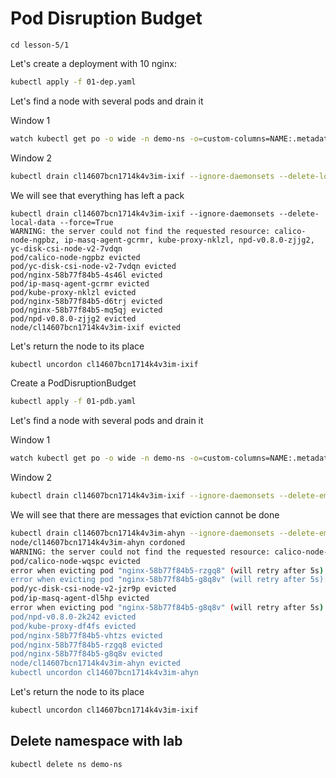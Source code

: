 # Pod Disruption Budget
```
cd lesson-5/1
```

Let's create a deployment with 10 nginx:

```sh
kubectl apply -f 01-dep.yaml
```


Let's find a node with several pods and drain it

Window 1
```sh
watch kubectl get po -o wide -n demo-ns -o=custom-columns=NAME:.metadata.name,node:.spec.nodeName
```

Window 2
```sh
kubectl drain cl14607bcn1714k4v3im-ixif --ignore-daemonsets --delete-local-data --force=True
```

We will see that everything has left a pack

```
kubectl drain cl14607bcn1714k4v3im-ixif --ignore-daemonsets --delete-local-data --force=True
WARNING: the server could not find the requested resource: calico-node-ngpbz, ip-masq-agent-gcrmr, kube-proxy-nklzl, npd-v0.8.0-zjjg2, yc-disk-csi-node-v2-7vdqn
pod/calico-node-ngpbz evicted
pod/yc-disk-csi-node-v2-7vdqn evicted
pod/nginx-58b77f84b5-4s46l evicted
pod/ip-masq-agent-gcrmr evicted
pod/kube-proxy-nklzl evicted
pod/nginx-58b77f84b5-d6trj evicted
pod/nginx-58b77f84b5-mq5qj evicted
pod/npd-v0.8.0-zjjg2 evicted
node/cl14607bcn1714k4v3im-ixif evicted
```

Let's return the node to its place

```sh
kubectl uncordon cl14607bcn1714k4v3im-ixif
```

Create a PodDisruptionBudget

```sh
kubectl apply -f 01-pdb.yaml
```

Let's find a node with several pods and drain it

Window 1
```sh
watch kubectl get po -o wide -n demo-ns -o=custom-columns=NAME:.metadata.name,node:.spec.nodeName
```

Window 2
```sh
kubectl drain cl14607bcn1714k4v3im-ixif --ignore-daemonsets --delete-emptydir-data --force=True
```

We will see that there are messages that eviction cannot be done

```sh
kubectl drain cl14607bcn1714k4v3im-ahyn --ignore-daemonsets --delete-emptydir-data --force=True
node/cl14607bcn1714k4v3im-ahyn cordoned
WARNING: the server could not find the requested resource: calico-node-wqspc, ip-masq-agent-dl5hp, kube-proxy-df4fs, npd-v0.8.0-2k242, yc-disk-csi-node-v2-jzr9p
pod/calico-node-wqspc evicted
error when evicting pod "nginx-58b77f84b5-rzgq8" (will retry after 5s): Cannot evict pod as it would violate the pod's disruption budget.
error when evicting pod "nginx-58b77f84b5-g8q8v" (will retry after 5s): Cannot evict pod as it would violate the pod's disruption budget.
pod/yc-disk-csi-node-v2-jzr9p evicted
pod/ip-masq-agent-dl5hp evicted
error when evicting pod "nginx-58b77f84b5-g8q8v" (will retry after 5s): Cannot evict pod as it would violate the pod's disruption budget.
pod/npd-v0.8.0-2k242 evicted
pod/kube-proxy-df4fs evicted
pod/nginx-58b77f84b5-vhtzs evicted
pod/nginx-58b77f84b5-rzgq8 evicted
pod/nginx-58b77f84b5-g8q8v evicted
node/cl14607bcn1714k4v3im-ahyn evicted
kubectl uncordon cl14607bcn1714k4v3im-ahyn
```


Let's return the node to its place

```sh
kubectl uncordon cl14607bcn1714k4v3im-ixif
```

## Delete namespace with lab
```
kubectl delete ns demo-ns
```